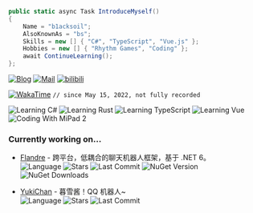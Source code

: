 ```csharp
public static async Task IntroduceMyself()
{
    Name = "b1acksoil";
    AlsoKnownAs = "bs";
    Skills = new [] { "C#", "TypeScript", "Vue.js" };
    Hobbies = new [] { "Rhythm Games", "Coding" };
    await ContinueLearning();
};
```

[![Blog](https://img.shields.io/badge/Blog-sorabs.cc-grey?labelColor=ff80ab&color=f06292&style=flat&logo=hugo&logoColor=white)](https://sorabs.cc/)
[![Mail](https://img.shields.io/badge/Mail-bs@sorabs.cc-grey?labelColor=E95A4E&color=CE4F45&style=flat&logo=gmail&logoColor=white)](mailto:bs@sorabs.cc)
[![bilibili](https://img.shields.io/badge/bilibili-b1acksoil-grey?labelColor=00A1D6&color=008EBD&style=flat&logo=bilibili&logoColor=white)](https://space.bilibili.com/33268404)

[![WakaTime](https://wakatime.com/badge/user/b1ea68ff-35ad-48d6-aa5a-c0f1dfad4018.svg?style=flat)](https://wakatime.com/@b1acksoil) `// since May 15, 2022, not fully recorded`

![Learning C#](https://img.shields.io/badge/Learning-C%23-239120?style=flat&logo=csharp&logoColor=white)
![Learning Rust](https://img.shields.io/badge/Learning-Rust-dea584?style=flat&logo=rust&logoColor=white)
![Learning TypeScript](https://img.shields.io/badge/Learning-TypeScript-3178C6?style=flat&logo=typescript&logoColor=white)
![Learning Vue](https://img.shields.io/badge/Learning-Vue-4FC08D?style=flat&logo=vuedotjs&logoColor=white)
![Coding With MiPad 2](https://img.shields.io/badge/Coding_With-MiPad_2-FF6900?style=flat&logo=xiaomi&logoColor=white)


### Currently working on...
- [Flandre](https://github.com/FlandreDevs/Flandre) - 跨平台，低耦合的聊天机器人框架，基于 .NET 6。  
![Language](https://shields.io/badge/language-C%23-239120) ![Stars](https://shields.io/github/stars/FlandreDevs/Flandre) ![Last Commit](https://shields.io/github/last-commit/FlandreDevs/Flandre) ![NuGet Version](https://shields.io/nuget/v/Flandre.Core) ![NuGet Downloads](https://shields.io/nuget/dt/Flandre.Core)

- [YukiChan](https://github.com/b1acksoil/YukiChan) - 暮雪酱！QQ 机器人~  
![Language](https://shields.io/badge/language-C%23-239120) ![Stars](https://shields.io/github/stars/b1acksoil/YukiChan) ![Last Commit](https://shields.io/github/last-commit/b1acksoil/YukiChan) 
